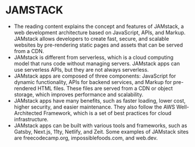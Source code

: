 # JAMSTACK

- The reading content explains the concept and features of JAMstack, a web development architecture based on JavaScript, APIs, and Markup.
JAMstack allows developers to create fast, secure, and scalable websites by pre-rendering static pages and assets that can be served from a CDN.
- JAMstack is different from serverless, which is a cloud computing model that runs code without managing servers. JAMstack apps can use serverless APIs, but they are not always serverless.
- JAMstack apps are composed of three components: JavaScript for dynamic functionality, APIs for backend services, and Markup for pre-rendered HTML files. These files are served from a CDN or object storage, which improves performance and scalability.
- JAMstack apps have many benefits, such as faster loading, lower cost, higher security, and easier maintenance. They also follow the AWS Well-Architected Framework, which is a set of best practices for cloud infrastructure.
- JAMstack apps can be built with various tools and frameworks, such as Gatsby, Next.js, 11ty, Netlify, and Zeit. Some examples of JAMstack sites are freecodecamp.org, impossiblefoods.com, and web.dev.
